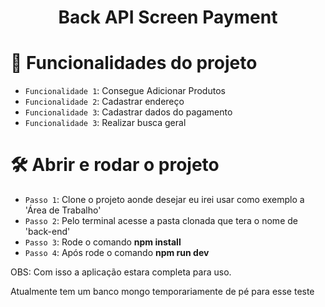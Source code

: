 <h1 align="center"> Back API Screen Payment </h1>

# :hammer: Funcionalidades do projeto

- `Funcionalidade 1`: Consegue Adicionar Produtos
- `Funcionalidade 2`: Cadastrar endereço
- `Funcionalidade 3`: Cadastrar dados do pagamento
- `Funcionalidade 3`: Realizar busca geral

# 🛠️ Abrir e rodar o projeto

- `Passo 1`: Clone o projeto aonde desejar eu irei usar como exemplo a 'Área de Trabalho'
- `Passo 2`: Pelo terminal acesse a pasta clonada que tera o nome de 'back-end'
- `Passo 3`: Rode o comando **npm install**
- `Passo 4`: Após rode o comando **npm run dev**

OBS: Com isso a aplicação estara completa para uso.


<p>Atualmente tem um banco mongo temporariamente de pé para esse teste</p>
